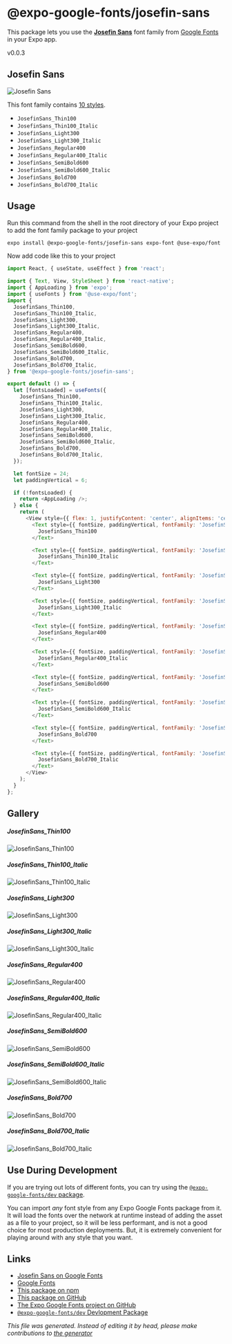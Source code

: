 # @expo-google-fonts/josefin-sans

This package lets you use the [**Josefin Sans**](https://fonts.google.com/specimen/Josefin+Sans) font family from [Google Fonts](https://fonts.google.com/) in your Expo app.

v0.0.3

## Josefin Sans

![Josefin Sans](./font-family.png)

This font family contains [10 styles](#gallery).

- `JosefinSans_Thin100`
- `JosefinSans_Thin100_Italic`
- `JosefinSans_Light300`
- `JosefinSans_Light300_Italic`
- `JosefinSans_Regular400`
- `JosefinSans_Regular400_Italic`
- `JosefinSans_SemiBold600`
- `JosefinSans_SemiBold600_Italic`
- `JosefinSans_Bold700`
- `JosefinSans_Bold700_Italic`

## Usage

Run this command from the shell in the root directory of your Expo project to add the font family package to your project
```sh
expo install @expo-google-fonts/josefin-sans expo-font @use-expo/font
```

Now add code like this to your project
```js
import React, { useState, useEffect } from 'react';

import { Text, View, StyleSheet } from 'react-native';
import { AppLoading } from 'expo';
import { useFonts } from '@use-expo/font';
import {
  JosefinSans_Thin100,
  JosefinSans_Thin100_Italic,
  JosefinSans_Light300,
  JosefinSans_Light300_Italic,
  JosefinSans_Regular400,
  JosefinSans_Regular400_Italic,
  JosefinSans_SemiBold600,
  JosefinSans_SemiBold600_Italic,
  JosefinSans_Bold700,
  JosefinSans_Bold700_Italic,
} from '@expo-google-fonts/josefin-sans';

export default () => {
  let [fontsLoaded] = useFonts({
    JosefinSans_Thin100,
    JosefinSans_Thin100_Italic,
    JosefinSans_Light300,
    JosefinSans_Light300_Italic,
    JosefinSans_Regular400,
    JosefinSans_Regular400_Italic,
    JosefinSans_SemiBold600,
    JosefinSans_SemiBold600_Italic,
    JosefinSans_Bold700,
    JosefinSans_Bold700_Italic,
  });

  let fontSize = 24;
  let paddingVertical = 6;

  if (!fontsLoaded) {
    return <AppLoading />;
  } else {
    return (
      <View style={{ flex: 1, justifyContent: 'center', alignItems: 'center' }}>
        <Text style={{ fontSize, paddingVertical, fontFamily: 'JosefinSans_Thin100' }}>
          JosefinSans_Thin100
        </Text>

        <Text style={{ fontSize, paddingVertical, fontFamily: 'JosefinSans_Thin100_Italic' }}>
          JosefinSans_Thin100_Italic
        </Text>

        <Text style={{ fontSize, paddingVertical, fontFamily: 'JosefinSans_Light300' }}>
          JosefinSans_Light300
        </Text>

        <Text style={{ fontSize, paddingVertical, fontFamily: 'JosefinSans_Light300_Italic' }}>
          JosefinSans_Light300_Italic
        </Text>

        <Text style={{ fontSize, paddingVertical, fontFamily: 'JosefinSans_Regular400' }}>
          JosefinSans_Regular400
        </Text>

        <Text style={{ fontSize, paddingVertical, fontFamily: 'JosefinSans_Regular400_Italic' }}>
          JosefinSans_Regular400_Italic
        </Text>

        <Text style={{ fontSize, paddingVertical, fontFamily: 'JosefinSans_SemiBold600' }}>
          JosefinSans_SemiBold600
        </Text>

        <Text style={{ fontSize, paddingVertical, fontFamily: 'JosefinSans_SemiBold600_Italic' }}>
          JosefinSans_SemiBold600_Italic
        </Text>

        <Text style={{ fontSize, paddingVertical, fontFamily: 'JosefinSans_Bold700' }}>
          JosefinSans_Bold700
        </Text>

        <Text style={{ fontSize, paddingVertical, fontFamily: 'JosefinSans_Bold700_Italic' }}>
          JosefinSans_Bold700_Italic
        </Text>
      </View>
    );
  }
};

```

## Gallery

##### JosefinSans_Thin100
![JosefinSans_Thin100](./d9274027036e4bec6eeac49709c56529144d0714f2d42cfefabb8f29aa669110.ttf.png)

##### JosefinSans_Thin100_Italic
![JosefinSans_Thin100_Italic](./fe583724f6b3b6ff7f2a65b872c7a8be86957b1f03d8efb03b7c3a83271d22f0.ttf.png)

##### JosefinSans_Light300
![JosefinSans_Light300](./2bfd7038e00c3bcb80df604697efc092891a519557503aab5b119fad6fb79d41.ttf.png)

##### JosefinSans_Light300_Italic
![JosefinSans_Light300_Italic](./7ab4a22bc24c0da9b9abeae23dcabe78ebe9cb10010845ffc5b916764b87f63a.ttf.png)

##### JosefinSans_Regular400
![JosefinSans_Regular400](./ad0ce8b3f694b796a43e60893235246f404c728782ef2719a3122b54b6aee1d6.ttf.png)

##### JosefinSans_Regular400_Italic
![JosefinSans_Regular400_Italic](./e240205c12a00fd8fec9a99ee4ce68015307c91c1dc38586775ff103177bbf6b.ttf.png)

##### JosefinSans_SemiBold600
![JosefinSans_SemiBold600](./1af031215debaf6e64b6373e58d995de8763c248952fcf2a5f2b03b1cff3e26f.ttf.png)

##### JosefinSans_SemiBold600_Italic
![JosefinSans_SemiBold600_Italic](./d8d67f5eb2f1bd5f94c9574d8aee64e7e1706e25d0e4715e73d236bf12efeca0.ttf.png)

##### JosefinSans_Bold700
![JosefinSans_Bold700](./dd252f6382ade7107cb7955cfb5062f3b8b8546376fd9bdb6774fc830292db75.ttf.png)

##### JosefinSans_Bold700_Italic
![JosefinSans_Bold700_Italic](./de8609adb9deaf3cd40532c56050226a1aa22c9f100b56fd248fd4b77fd8fd88.ttf.png)


## Use During Development

If you are trying out lots of different fonts, you can try using the [`@expo-google-fonts/dev` package](https://www.npmjs.com/package/@expo-google-fonts/dev).

You can import *any* font style from any Expo Google Fonts package from it. It will load the fonts
over the network at runtime instead of adding the asset as a file to your project, so it will be 
less performant, and is not a good choice for most production deployments. But, it is extremely convenient
for playing around with any style that you want.

## Links

- [Josefin Sans on Google Fonts](https://fonts.google.com/specimen/Josefin+Sans)
- [Google Fonts](https://fonts.google.com/)
- [This package on npm](https://www.npmjs.com/package/@expo-google-fonts/josefin-sans)
- [This package on GitHub](https://github.com/expo/google-fonts/tree/master/font-packages/josefin-sans)
- [The Expo Google Fonts project on GitHub](https://github.com/expo/google-fonts)
- [`@expo-google-fonts/dev` Devlopment Package](https://github.com/expo/google-fonts/tree/master/font-packages/dev)


*This file was generated. Instead of editing it by head, please make contributions to [the generator](https://github.com/expo/google-fonts/tree/master/packages/generator)*
